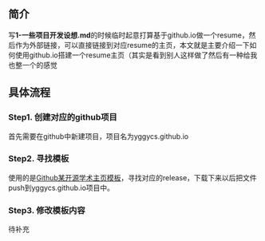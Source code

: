 ## 简介
写**1-一些项目开发设想.md**的时候临时起意打算基于github.io做一个resume，然后作为外部链接，可以直接链接到对应resume的主页，本文就是主要介绍一下如何使用github.io搭建一个resume主页（其实是看到别人这样做了然后有一种给我也整一个的感觉

## 具体流程
### Step1. 创建对应的github项目
首先需要在github中新建项目，项目名为yggycs.github.io

### Step2. 寻找模板
使用的是[Github某开源学术主页模板](https://github.com/academicpages/academicpages.github.io)，寻找对应的release，下载下来以后把文件push到yggycs.github.io项目中。

### Step3. 修改模板内容
待补充